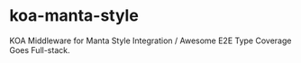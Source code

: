 # koa-manta-style
KOA Middleware for Manta Style Integration / Awesome E2E Type Coverage Goes Full-stack.
